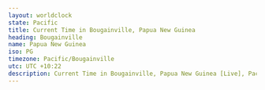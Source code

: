 ```yaml
---
layout: worldclock
state: Pacific
title: Current Time in Bougainville, Papua New Guinea
heading: Bougainville
name: Papua New Guinea
iso: PG
timezone: Pacific/Bougainville
utc: UTC +10:22
description: Current Time in Bougainville, Papua New Guinea [Live], Pacific. Live update now time in Bougainville, timezone Pacific/Bougainville, UTC +10:22, Country ISO code & Current Local Time.
---
```


